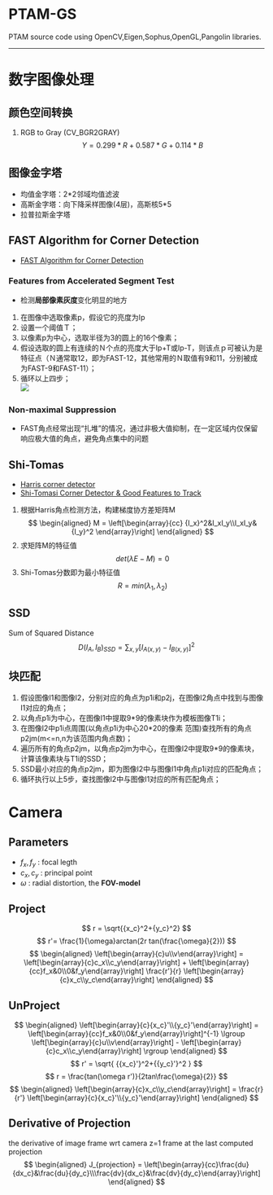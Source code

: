 <script type="text/javascript" src="http://cdn.mathjax.org/mathjax/latest/MathJax.js?config=default"></script>  
# PTAM-GS
PTAM source code using OpenCV,Eigen,Sophus,OpenGL,Pangolin libraries.

---

# 数字图像处理

## 颜色空间转换
1. RGB to Gray (CV_BGR2GRAY)  
$$
Y = 0.299*R + 0.587*G + 0.114*B
$$

## 图像金字塔
* 均值金字塔：2*2邻域均值滤波
* 高斯金字塔：向下降采样图像(4层)，高斯核5*5
* 拉普拉斯金字塔

## FAST Algorithm for Corner Detection
* [FAST Algorithm for Corner Detection](https://docs.opencv.org/3.0-beta/doc/py_tutorials/py_feature2d/py_fast/py_fast.html)    

### Features from Accelerated Segment Test   
* 检测**局部像素灰度**变化明显的地方    
1. 在图像中选取像素p，假设它的亮度为Ip
2. 设置一个阈值Ｔ；
3. 以像素p为中心，选取半径为3的圆上的16个像素；
4. 假设选取的圆上有连续的Ｎ个点的亮度大于Ip+T或Ip-T，则该点ｐ可被认为是特征点（Ｎ通常取12，即为FAST-12，其他常用的Ｎ取值有9和11，分别被成为FAST-9和FAST-11）；
5. 循环以上四步；  
![](https://docs.opencv.org/3.0-beta/_images/fast_speedtest.jpg)

### Non-maximal Suppression
* FAST角点经常出现“扎堆”的情况，通过非极大值抑制，在一定区域内仅保留响应极大值的角点，避免角点集中的问题

## Shi-Tomas
* [Harris corner detector](https://docs.opencv.org/2.4/doc/tutorials/features2d/trackingmotion/harris_detector/harris_detector.html)
* [Shi-Tomasi Corner Detector & Good Features to Track](https://docs.opencv.org/3.0-beta/doc/py_tutorials/py_feature2d/py_shi_tomasi/py_shi_tomasi.html)
1. 根据Harris角点检测方法，构建梯度协方差矩阵M
$$
\begin{aligned}
M =  
\left[\begin{array}{cc}
{I_x}^2&I_xI_y\\I_xI_y&{I_y}^2
\end{array}\right]  
\end{aligned}
$$
2. 求矩阵M的特征值
$$
det(\lambda E - M) = 0
$$
3. Shi-Tomas分数即为最小特征值
$$
R=min(\lambda_1,\lambda_2)
$$

## SSD
Sum of Squared Distance
$$ {D(I_A,I_B)}_{SSD} = \sum_{x,y}[{I_A}_{(x,y)}-{I_B}_{(x,y)}]^2  $$  

## 块匹配
1. 假设图像I1和图像I2，分别对应的角点为p1i和p2j，在图像I2角点中找到与图像I1对应的角点；
2.  以角点p1i为中心，在图像I1中提取9*9的像素块作为模板图像T1i；
3. 在图像I2中p1i点周围(以角点p1i为中心20*20的像素 范围)查找所有的角点p2jm(m<=n,n为该范围内角点数)；
4. 遍历所有的角点p2jm，以角点p2jm为中心，在图像I2中提取9*9的像素块，计算该像素块与T1i的SSD；
5. SSD最小对应的角点p2jm，即为图像I2中与图像I1中角点p1i对应的匹配角点；
6. 循环执行以上5步，查找图像I2中与图像I1对应的所有匹配角点；

# Camera
## Parameters
* $f_x,f_y$ : focal legth
* $c_x,c_y$ : principal point
* $\omega$ : radial distortion, the **FOV-model**

## Project
$$ r = \sqrt{{x_c}^2+{y_c}^2} $$
$$ r'= \frac{1}{\omega}arctan(2r tan(\frac{\omega}{2})) $$
$$
\begin{aligned}
\left[\begin{array}{c}u\\v\end{array}\right] =  
\left[\begin{array}{c}c_x\\c_y\end{array}\right] +
\left[\begin{array}{cc}f_x&0\\0&f_y\end{array}\right]  
\frac{r'}{r}
\left[\begin{array}{c}x_c\\y_c\end{array}\right]
\end{aligned}
$$

## UnProject
$$
\begin{aligned}
\left[\begin{array}{c}{x_c}'\\{y_c}'\end{array}\right] =
\left[\begin{array}{cc}f_x&0\\0&f_y\end{array}\right]^{-1}
\lgroup
\left[\begin{array}{c}u\\v\end{array}\right] -  
\left[\begin{array}{c}c_x\\c_y\end{array}\right]
\rgroup
\end{aligned}
$$
$$ r' = \sqrt{ {{x_c}'}^2+{{y_c}'}^2 } $$
$$ r = \frac{tan(\omega r')}{2tan\frac{\omega}{2}} $$
$$
\begin{aligned}
\left[\begin{array}{c}x_c\\y_c\end{array}\right] =
\frac{r}{r'}
\left[\begin{array}{c}{x_c}'\\{y_c}'\end{array}\right]
\end{aligned}
$$

## Derivative of Projection
the derivative of image frame wrt camera z=1 frame at the last computed projection
$$
\begin{aligned}
J_{projection} =
\left[\begin{array}{cc}\frac{du}{dx_c}&\frac{du}{dy_c}\\\frac{dv}{dx_c}&\frac{dv}{dy_c}\end{array}\right]  
\end{aligned}
$$
